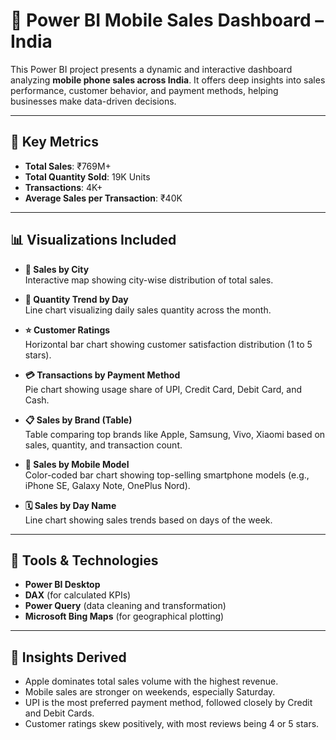 # 📱 Power BI Mobile Sales Dashboard – India


This Power BI project presents a dynamic and interactive dashboard analyzing **mobile phone sales across India**. It offers deep insights into sales performance, customer behavior, and payment methods, helping businesses make data-driven decisions.

---

## 📌 Key Metrics

- **Total Sales**: ₹769M+
- **Total Quantity Sold**: 19K Units
- **Transactions**: 4K+
- **Average Sales per Transaction**: ₹40K

---

## 📊 Visualizations Included

- **📍 Sales by City**  
  Interactive map showing city-wise distribution of total sales.

- **📅 Quantity Trend by Day**  
  Line chart visualizing daily sales quantity across the month.

- **⭐ Customer Ratings**  
  Horizontal bar chart showing customer satisfaction distribution (1 to 5 stars).

- **💳 Transactions by Payment Method**  
  Pie chart showing usage share of UPI, Credit Card, Debit Card, and Cash.

- **📋 Sales by Brand (Table)**  
  Table comparing top brands like Apple, Samsung, Vivo, Xiaomi based on sales, quantity, and transaction count.

- **📱 Sales by Mobile Model**  
  Color-coded bar chart showing top-selling smartphone models (e.g., iPhone SE, Galaxy Note, OnePlus Nord).

- **🗓️ Sales by Day Name**  
  Line chart showing sales trends based on days of the week.

---

## 🧰 Tools & Technologies

- **Power BI Desktop**
- **DAX** (for calculated KPIs)
- **Power Query** (data cleaning and transformation)
- **Microsoft Bing Maps** (for geographical plotting)

---

## 🧠 Insights Derived

- Apple dominates total sales volume with the highest revenue.
- Mobile sales are stronger on weekends, especially Saturday.
- UPI is the most preferred payment method, followed closely by Credit and Debit Cards.
- Customer ratings skew positively, with most reviews being 4 or 5 stars.

